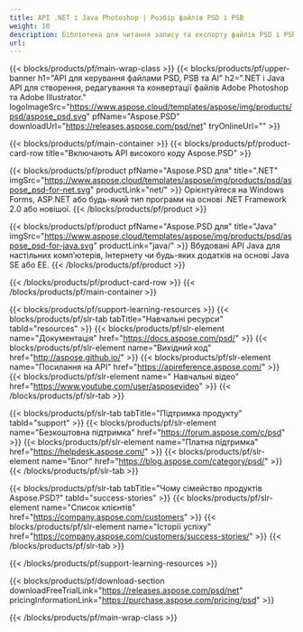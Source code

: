 ```yaml
---
title: API .NET і Java Photoshop | Розбір файлів PSD і PSB
weight: 10
description: Бібліотека для читання запису та експорту файлів PSD і PSB на кількох платформах. Витягуйте шари та маніпулюйте ними без встановленого Photoshop.
url: 
---
```


{{< blocks/products/pf/main-wrap-class >}}
{{< blocks/products/pf/upper-banner h1="API для керування файлами PSD, PSB та AI" h2=".NET і Java API для створення, редагування та конвертації файлів Adobe Photoshop та Adobe Illustrator." logoImageSrc="https://www.aspose.cloud/templates/aspose/img/products/psd/aspose_psd.svg" pfName="Aspose.PSD" downloadUrl="https://releases.aspose.com/psd/net" tryOnlineUrl="" >}}

{{< blocks/products/pf/main-container >}}
{{< blocks/products/pf/product-card-row title="Включають API високого коду Aspose.PSD" >}}

{{< blocks/products/pf/product pfName="Aspose.PSD для" title=".NET" imgSrc="https://www.aspose.cloud/templates/aspose/img/products/psd/aspose_psd-for-net.svg" productLink="net/" >}}
Орієнтуйтеся на Windows Forms, ASP.NET або будь-який тип програми на основі .NET Framework 2.0 або новішої.
{{< /blocks/products/pf/product >}}

{{< blocks/products/pf/product pfName="Aspose.PSD для" title="Java" imgSrc="https://www.aspose.cloud/templates/aspose/img/products/psd/aspose_psd-for-java.svg" productLink="java/" >}}
Вбудовані API Java для настільних комп’ютерів, Інтернету чи будь-яких додатків на основі Java SE або EE.
{{< /blocks/products/pf/product >}}

{{< /blocks/products/pf/product-card-row >}}
{{< /blocks/products/pf/main-container >}}

{{< blocks/products/pf/support-learning-resources >}}
{{< blocks/products/pf/slr-tab tabTitle="Навчальні ресурси" tabId="resources" >}}
{{< blocks/products/pf/slr-element name="Документація" href="https://docs.aspose.com/psd/" >}}
{{< blocks/products/pf/slr-element name="Вихідний код" href="http://aspose.github.io/" >}}
{{< blocks/products/pf/slr-element name="Посилання на API" href="https://apireference.aspose.com/" >}}
{{< blocks/products/pf/slr-element name=" Навчальні відео" href="https://www.youtube.com/user/asposevideo" >}}
{{< /blocks/products/pf/slr-tab >}}

{{< blocks/products/pf/slr-tab tabTitle="Підтримка продукту" tabId="support" >}}
{{< blocks/products/pf/slr-element name="Безкоштовна підтримка" href="https://forum.aspose.com/c/psd" >}}
{{< blocks/products/pf/slr-element name="Платна підтримка" href="https://helpdesk.aspose.com/" >}}
{{< blocks/products/pf/slr-element name="Блог" href="https://blog.aspose.com/category/psd/" >}}
{{< /blocks/products/pf/slr-tab >}}

{{< blocks/products/pf/slr-tab tabTitle="Чому сімейство продуктів Aspose.PSD?" tabId="success-stories" >}}
{{< blocks/products/pf/slr-element name="Список клієнтів" href="https://company.aspose.com/customers" >}}
{{< blocks/products/pf/slr-element name="Історії успіху" href="https://company.aspose.com/customers/success-stories/" >}}
{{< /blocks/products/pf/slr-tab >}}

{{< /blocks/products/pf/support-learning-resources >}}

{{< blocks/products/pf/download-section downloadFreeTrialLink="https://releases.aspose.com/psd/net" pricingInformationLink="https://purchase.aspose.com/pricing/psd" >}}

{{< /blocks/products/pf/main-wrap-class >}}
